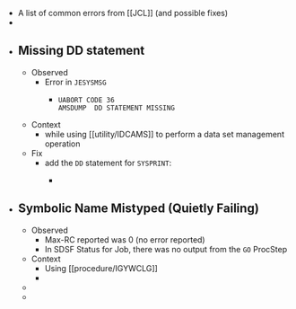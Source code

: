 - A list of common errors from [[JCL]] (and possible fixes)
-
- ## Missing DD statement
	- Observed
		- Error in `JESYSMSG`
			- ```
			  UABORT CODE 36
			  AMSDUMP  DD STATEMENT MISSING
			  ```
	- Context
		- while using [[utility/IDCAMS]] to perform a data set management operation
	- Fix
		- add the `DD` statement for `SYSPRINT`:
			- ```
			  ```
- ## Symbolic Name Mistyped (Quietly Failing)
	- Observed
		- Max-RC reported was 0 (no error reported)
		- In SDSF Status for Job, there was no output from the `GO` ProcStep
	- Context
		- Using [[procedure/IGYWCLG]]
		-
	-
	-